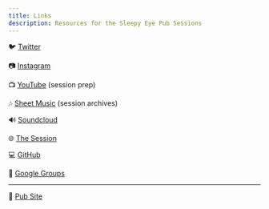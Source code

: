 ```yaml
---
title: Links
description: Resources for the Sleepy Eye Pub Sessions
---
```


🐦 [Twitter](https://twitter.com/SleepyEyePubSsn)

📷 [Instagram](https://www.instagram.com/sleepyeyepubsessions/)

📺 [YouTube](https://www.youtube.com/channel/UC0FM-3hksyOe-8Gzkfqiwnw) (session prep)

🎶 [Sheet Music](https://drive.google.com/drive/folders/1TDPNDr1HNHdaxlG02ZyFlhB7uIa80-5y?usp=sharing) (session archives)

🔊 [Soundcloud](https://soundcloud.com/sleepyeye-pub-sessions/sets)

🌐 [The Session](https://thesession.org/sessions/7297)

💻 [GitHub](https://github.com/sleepyeye-pub-sessions)

👥 [Google Groups](https://groups.google.com/g/sleepy-eye-pub-sessions)

----

🍻 [Pub Site](https://www.sleepyeyebrewing.com/)
